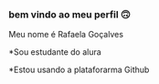 ### bem vindo ao meu perfil 🙃

Meu nome é Rafaela Goçalves

*Sou estudante do alura

*Estou usando a plataforarma Github



